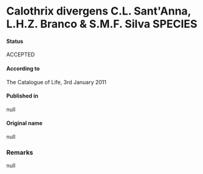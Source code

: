 # Calothrix divergens C.L. Sant'Anna, L.H.Z. Branco & S.M.F. Silva SPECIES

#### Status
ACCEPTED

#### According to
The Catalogue of Life, 3rd January 2011

#### Published in
null

#### Original name
null

### Remarks
null